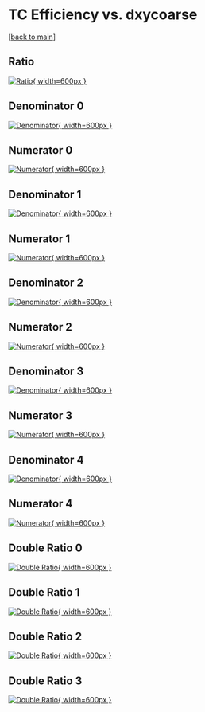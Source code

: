 # TC Efficiency vs. dxycoarse

[[back to main](./)]



## Ratio

[![Ratio](../mtv/var/TC_base_11_0_eff_dxycoarse.png){ width=600px }](../mtv/var/TC_base_11_0_eff_dxycoarse.pdf)

## Denominator 0

[![Denominator](../mtv/den/TC_base_11_0_eff_dxycoarse_den0.png){ width=600px }](../mtv/den/TC_base_11_0_eff_dxycoarse_den0.pdf)

## Numerator 0

[![Numerator](../mtv/num/TC_base_11_0_eff_dxycoarse_num0.png){ width=600px }](../mtv/num/TC_base_11_0_eff_dxycoarse_num0.pdf)

## Denominator 1

[![Denominator](../mtv/den/TC_base_11_0_eff_dxycoarse_den1.png){ width=600px }](../mtv/den/TC_base_11_0_eff_dxycoarse_den1.pdf)

## Numerator 1

[![Numerator](../mtv/num/TC_base_11_0_eff_dxycoarse_num1.png){ width=600px }](../mtv/num/TC_base_11_0_eff_dxycoarse_num1.pdf)

## Denominator 2

[![Denominator](../mtv/den/TC_base_11_0_eff_dxycoarse_den2.png){ width=600px }](../mtv/den/TC_base_11_0_eff_dxycoarse_den2.pdf)

## Numerator 2

[![Numerator](../mtv/num/TC_base_11_0_eff_dxycoarse_num2.png){ width=600px }](../mtv/num/TC_base_11_0_eff_dxycoarse_num2.pdf)

## Denominator 3

[![Denominator](../mtv/den/TC_base_11_0_eff_dxycoarse_den3.png){ width=600px }](../mtv/den/TC_base_11_0_eff_dxycoarse_den3.pdf)

## Numerator 3

[![Numerator](../mtv/num/TC_base_11_0_eff_dxycoarse_num3.png){ width=600px }](../mtv/num/TC_base_11_0_eff_dxycoarse_num3.pdf)

## Denominator 4

[![Denominator](../mtv/den/TC_base_11_0_eff_dxycoarse_den4.png){ width=600px }](../mtv/den/TC_base_11_0_eff_dxycoarse_den4.pdf)

## Numerator 4

[![Numerator](../mtv/num/TC_base_11_0_eff_dxycoarse_num4.png){ width=600px }](../mtv/num/TC_base_11_0_eff_dxycoarse_num4.pdf)

## Double Ratio 0

[![Double Ratio](../mtv/ratio/TC_base_11_0_eff_dxycoarse_ratio0.png){ width=600px }](../mtv/ratio/TC_base_11_0_eff_dxycoarse_ratio0.pdf)

## Double Ratio 1

[![Double Ratio](../mtv/ratio/TC_base_11_0_eff_dxycoarse_ratio1.png){ width=600px }](../mtv/ratio/TC_base_11_0_eff_dxycoarse_ratio1.pdf)

## Double Ratio 2

[![Double Ratio](../mtv/ratio/TC_base_11_0_eff_dxycoarse_ratio2.png){ width=600px }](../mtv/ratio/TC_base_11_0_eff_dxycoarse_ratio2.pdf)

## Double Ratio 3

[![Double Ratio](../mtv/ratio/TC_base_11_0_eff_dxycoarse_ratio3.png){ width=600px }](../mtv/ratio/TC_base_11_0_eff_dxycoarse_ratio3.pdf)

